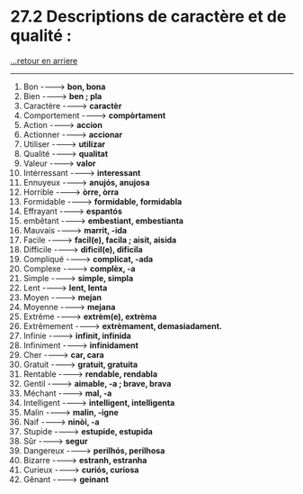 # 27.2 Descriptions de caractère et de qualité : 

[...retour en arriere](../../../menu_fiches.md)

---

1. Bon  ----> **bon, bona**
2. Bien ----> **ben ; pla**
3. Caractère ----> **caractèr**
4. Comportement ----> **compòrtament**
5. Action ----> **accion**
6. Actionner ----> **accionar**
7. Utiliser ----> **utilizar**
8. Qualité ----> **qualitat**
9. Valeur ----> **valor**
10. Intérressant ----> **interessant**
11. Ennuyeux ----> **anujós, anujosa**
12. Horrible ----> **òrre, òrra**
13. Formidable ----> **formidable, formidabla**
14. Effrayant ----> **espantós**
15. embêtant ----> **embestiant, embestianta**
16. Mauvais   ----> **marrit, -ida**
17. Facile   ----> **facil(e), facila ; aisit, aisida**
18. Difficile  ----> **dificil(e), dificila**
19. Compliqué ----> **complicat, -ada**
20. Complexe ----> **complèx, -a**
21. Simple ----> **simple, simpla**
22. Lent  ----> **lent, lenta**
23. Moyen ----> **mejan**
24. Moyenne ----> **mejana**
25. Extrême ----> **extrèm(e), extrèma**
26. Extrêmement ----> **extrèmament, demasiadament.**
27. Infinie ----> **infinit, infinida**
28. Infiniment ----> **infinidament**
29. Cher   ----> **car, cara**
30. Gratuit ----> **gratuit, gratuita**
31. Rentable  ----> **rendable, rendabla**
32. Gentil  ----> **aimable, -a ; brave, brava**
33. Méchant  ----> **mal, -a**
34. Intelligent  ----> **intelligent, intelligenta**
35. Malin ----> **malin, -igne**
36. Naif ----> **ninòi, -a**
37. Stupide  ----> **estupide, estupida**
38. Sûr  ----> **segur**
39. Dangereux ----> **perilhós, perilhosa**
40. Bizarre ----> **estranh, estranha**
41. Curieux ----> **curiós, curiosa**
42. Gênant ----> **geinant**